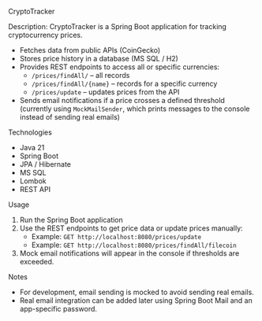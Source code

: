 CryptoTracker

Description:
CryptoTracker is a Spring Boot application for tracking cryptocurrency prices.  
- Fetches data from public APIs (CoinGecko)  
- Stores price history in a database (MS SQL / H2)  
- Provides REST endpoints to access all or specific currencies:
  - `/prices/findAll/` – all records  
  - `/prices/findAll/{name}` – records for a specific currency  
  - `/prices/update` – updates prices from the API  
- Sends email notifications if a price crosses a defined threshold (currently using `MockMailSender`, which prints messages to the console instead of sending real emails)

Technologies
- Java 21  
- Spring Boot  
- JPA / Hibernate  
- MS SQL
- Lombok  
- REST API  

Usage
1. Run the Spring Boot application  
2. Use the REST endpoints to get price data or update prices manually:  
   - Example: `GET http://localhost:8080/prices/update`  
   - Example: `GET http://localhost:8080/prices/findAll/filecoin`  
3. Mock email notifications will appear in the console if thresholds are exceeded.

Notes
- For development, email sending is mocked to avoid sending real emails.  
- Real email integration can be added later using Spring Boot Mail and an app-specific password.  

